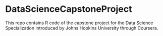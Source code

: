 # DataScienceCapstoneProject
This repo contains R code of the capstone project for the Data Science Specialization 
introduced by Johns Hopkins University through Coursera.
